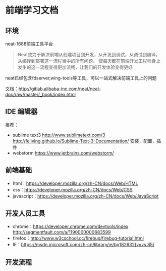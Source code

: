 # 前端学习文档

## 环境
neat-1688前端工具平台

> Neat致力于解决前端从创建项目到开发，从开发到调试，从调试到编译，从编译到部署这一流程当中的所有问题。 使每天都在前端开发工程师身上发生的这一流程变得更加流畅，让我们的开发体验变得更好

neat已经包含fdserver,wing-tools等工具，可以一站式解决前端工具上的问题

文档：http://gitlab.alibaba-inc.com/neat/neat-doc/raw/master/_book/index.html

## IDE 编辑器

推荐：
* sublime text3 http://www.sublimetext.com/3
http://feliving.github.io/Sublime-Text-3-Documentation/
安装，配置，插件
* webstorm https://www.jetbrains.com/webstorm/

## 前端基础

* html：https://developer.mozilla.org/zh-CN/docs/Web/HTML
* css：https://developer.mozilla.org/zh-CN/docs/Web/CSS
* javascript：https://developer.mozilla.org/zh-CN/docs/Web/JavaScript

## 开发人员工具
* chrome：https://developer.chrome.com/devtools/index http://segmentfault.com/a/1190000000683599
* firefox：http://www.w3cschool.cc/firebug/firebug-tutorial.html
* IE：https://msdn.microsoft.com/zh-cn/library/ie/bg182632(v=vs.85)

## 开发流程
